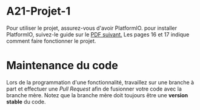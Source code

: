 # A21-Projet-1

Pour utiliser le projet, assurez-vous d'avoir PlatformIO.
pour installer PlatformIO, suivez-le guide sur le [PDF suivant.](https://www.gel.usherbrooke.ca/s1gei/a21/doc/projet/file/Sup3%20-%20Programmation%20avec%20Arduino.pdf) Les pages 16 et 17 indique comment faire fonctionner le projet.

# Maintenance du code

Lors de la programmation d'une fonctionnalité, travaillez sur une branche à part et effectuer une *Pull Request* afin de fusionner votre code avec la branche mère.
Notez que la branche mère doit toujours être une **version stable** du code.
